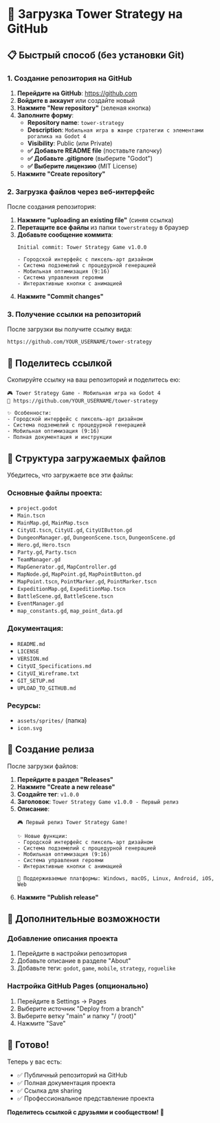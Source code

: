 # 🚀 Загрузка Tower Strategy на GitHub

## 📋 Быстрый способ (без установки Git)

### 1. Создание репозитория на GitHub

1. **Перейдите на GitHub**: https://github.com
2. **Войдите в аккаунт** или создайте новый
3. **Нажмите "New repository"** (зеленая кнопка)
4. **Заполните форму**:
   - **Repository name**: `tower-strategy`
   - **Description**: `Мобильная игра в жанре стратегии с элементами рогалика на Godot 4`
   - **Visibility**: Public (или Private)
   - **✅ Добавьте README file** (поставьте галочку)
   - **✅ Добавьте .gitignore** (выберите "Godot")
   - **✅ Выберите лицензию** (MIT License)
5. **Нажмите "Create repository"**

### 2. Загрузка файлов через веб-интерфейс

После создания репозитория:

1. **Нажмите "uploading an existing file"** (синяя ссылка)
2. **Перетащите все файлы** из папки `towerstrategy` в браузер
3. **Добавьте сообщение коммита**:
   ```
   Initial commit: Tower Strategy Game v1.0.0
   
   - Городской интерфейс с пиксель-арт дизайном
   - Система подземелий с процедурной генерацией
   - Мобильная оптимизация (9:16)
   - Система управления героями
   - Интерактивные кнопки с анимацией
   ```
4. **Нажмите "Commit changes"**

### 3. Получение ссылки на репозиторий

После загрузки вы получите ссылку вида:
```
https://github.com/YOUR_USERNAME/tower-strategy
```

## 🔗 Поделитесь ссылкой

Скопируйте ссылку на ваш репозиторий и поделитесь ею:

```
🎮 Tower Strategy Game - Мобильная игра на Godot 4
🔗 https://github.com/YOUR_USERNAME/tower-strategy

✨ Особенности:
- Городской интерфейс с пиксель-арт дизайном
- Система подземелий с процедурной генерацией
- Мобильная оптимизация (9:16)
- Полная документация и инструкции
```

## 📁 Структура загружаемых файлов

Убедитесь, что загружаете все эти файлы:

### Основные файлы проекта:
- `project.godot`
- `Main.tscn`
- `MainMap.gd`, `MainMap.tscn`
- `CityUI.tscn`, `CityUI.gd`, `CityUIButton.gd`
- `DungeonManager.gd`, `DungeonScene.tscn`, `DungeonScene.gd`
- `Hero.gd`, `Hero.tscn`
- `Party.gd`, `Party.tscn`
- `TeamManager.gd`
- `MapGenerator.gd`, `MapController.gd`
- `MapNode.gd`, `MapPoint.gd`, `MapPointButton.gd`
- `MapPoint.tscn`, `PointMarker.gd`, `PointMarker.tscn`
- `ExpeditionMap.gd`, `ExpeditionMap.tscn`
- `BattleScene.gd`, `BattleScene.tscn`
- `EventManager.gd`
- `map_constants.gd`, `map_point_data.gd`

### Документация:
- `README.md`
- `LICENSE`
- `VERSION.md`
- `CityUI_Specifications.md`
- `CityUI_Wireframe.txt`
- `GIT_SETUP.md`
- `UPLOAD_TO_GITHUB.md`

### Ресурсы:
- `assets/sprites/` (папка)
- `icon.svg`

## 🎯 Создание релиза

После загрузки файлов:

1. **Перейдите в раздел "Releases"**
2. **Нажмите "Create a new release"**
3. **Создайте тег**: `v1.0.0`
4. **Заголовок**: `Tower Strategy Game v1.0.0 - Первый релиз`
5. **Описание**:
   ```
   🎮 Первый релиз Tower Strategy Game!
   
   ✨ Новые функции:
   - Городской интерфейс с пиксель-арт дизайном
   - Система подземелий с процедурной генерацией
   - Мобильная оптимизация (9:16)
   - Система управления героями
   - Интерактивные кнопки с анимацией
   
   📱 Поддерживаемые платформы: Windows, macOS, Linux, Android, iOS, Web
   ```
6. **Нажмите "Publish release"**

## 🌟 Дополнительные возможности

### Добавление описания проекта
1. Перейдите в настройки репозитория
2. Добавьте описание в разделе "About"
3. Добавьте теги: `godot`, `game`, `mobile`, `strategy`, `roguelike`

### Настройка GitHub Pages (опционально)
1. Перейдите в Settings → Pages
2. Выберите источник "Deploy from a branch"
3. Выберите ветку "main" и папку "/ (root)"
4. Нажмите "Save"

## 🎉 Готово!

Теперь у вас есть:
- ✅ Публичный репозиторий на GitHub
- ✅ Полная документация проекта
- ✅ Ссылка для sharing
- ✅ Профессиональное представление проекта

**Поделитесь ссылкой с друзьями и сообществом! 🚀** 